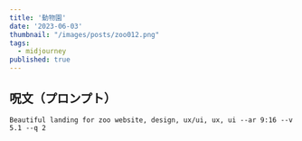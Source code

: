```yaml
---
title: '動物園'
date: '2023-06-03'
thumbnail: "/images/posts/zoo012.png"
tags:
  - midjourney
published: true
---
```


## 呪文（プロンプト）
```
Beautiful landing for zoo website, design, ux/ui, ux, ui --ar 9:16 --v 5.1 --q 2
```